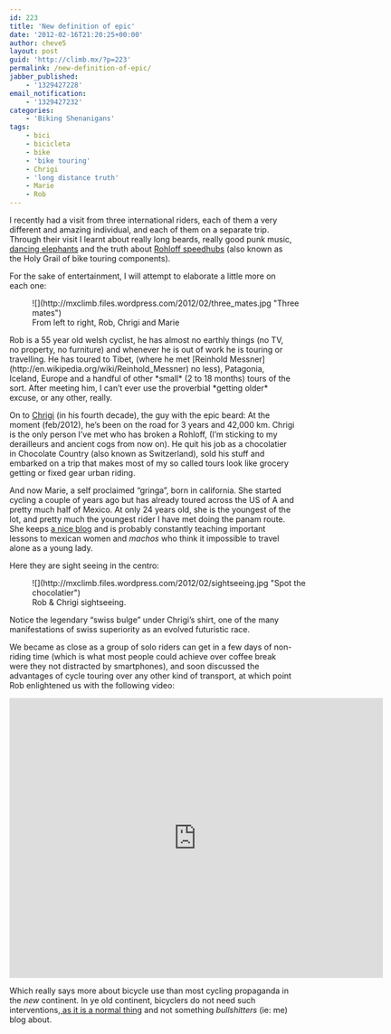 ```yaml
---
id: 223
title: 'New definition of epic'
date: '2012-02-16T21:20:25+00:00'
author: cheve5
layout: post
guid: 'http://climb.mx/?p=223'
permalink: /new-definition-of-epic/
jabber_published:
    - '1329427228'
email_notification:
    - '1329427232'
categories:
    - 'Biking Shenanigans'
tags:
    - bici
    - bicicleta
    - bike
    - 'bike touring'
    - Chrigi
    - 'long distance truth'
    - Marie
    - Rob
---
```


I recently had a visit from three international riders, each of them a very different and amazing individual, and each of them on a separate trip. Through their visit I learnt about really long beards, really good punk music, [dancing elephants](http://images.tribe.net/tribe/upload/photo/05c/4ac/05c4aca5-be84-4b4b-a846-9933bb0a68f4) and the truth about [Rohloff speedhubs](http://www.rohloff.de/en/products/speedhub/) (also known as the Holy Grail of bike touring components).

For the sake of entertainment, I will attempt to elaborate a little more on each one:

<figure class="wp-caption alignnone" style="width: 506px">![](http://mxclimb.files.wordpress.com/2012/02/three_mates.jpg "Three mates")<figcaption class="wp-caption-text">From left to right, Rob, Chrigi and Marie</figcaption></figure>Rob is a 55 year old welsh cyclist, he has almost no earthly things (no TV, no property, no furniture) and whenever he is out of work he is touring or travelling. He has toured to Tibet, (where he met [Reinhold Messner](http://en.wikipedia.org/wiki/Reinhold_Messner) no less), Patagonia, Iceland, Europe and a handful of other *small* (2 to 18 months) tours of the sort. After meeting him, I can’t ever use the proverbial *getting older* excuse, or any other, really.

On to [Chrigi](<www.chrigiontour.blogspot.com >) (in his fourth decade), the guy with the epic beard: At the moment (feb/2012), he’s been on the road for 3 years and 42,000 km. Chrigi is the only person I’ve met who has broken a Rohloff, (I’m sticking to my derailleurs and ancient cogs from now on). He quit his job as a chocolatier in Chocolate Country (also known as Switzerland), sold his stuff and embarked on a trip that makes most of my so called tours look like grocery getting or fixed gear urban riding.

And now Marie, a self proclaimed “gringa”, born in california. She started cycling a couple of years ago but has already toured across the US of A and pretty much half of Mexico. At only 24 years old, she is the youngest of the lot, and pretty much the youngest rider I have met doing the panam route. She keeps [a nice blog](http://thelongdistancetruth.wordpress.com/) and is probably constantly teaching important lessons to mexican women and *machos* who think it impossible to travel alone as a young lady.

Here they are sight seeing in the centro:

<figure class="wp-caption alignnone" style="width: 493px">![](http://mxclimb.files.wordpress.com/2012/02/sightseeing.jpg "Spot the chocolatier")<figcaption class="wp-caption-text">Rob &amp; Chrigi sightseeing.</figcaption></figure>Notice the legendary “swiss bulge” under Chrigi’s shirt, one of the many manifestations of swiss superiority as an evolved futuristic race.

We became as close as a group of solo riders can get in a few days of non-riding time (which is what most people could achieve over coffee break were they not distracted by smartphones), and soon discussed the advantages of cycle touring over any other kind of transport, at which point Rob enlightened us with the following video:

<iframe allow="accelerometer; autoplay; clipboard-write; encrypted-media; gyroscope; picture-in-picture" allowfullscreen="" frameborder="0" height="495" src="https://www.youtube.com/embed/HaSi2Z74Ou8?feature=oembed" title="The Fatima Mansions-Only Losers Take The Bus" width="660"></iframe>

Which really says more about bicycle use than most cycling propaganda in the *new* continent. In ye old continent, bicyclers do not need such interventions,[ as it is a normal thing](http://www.streetsblog.org/wp-content/uploads/2006/10/amsterdam_bikeparking.jpg) and not something *bullshitters* (ie: me) blog about.